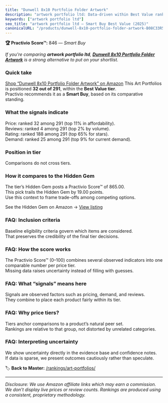 ```yaml
---
title: "Dunwell 8x10 Portfolio Folder Artwork"
description: "artwork portfolio ltd: Data-driven within Best Value ranking using the Practivio Score™. Positioned by quality, value, demand, findability, momentum."
keywords: ["artwork portfolio ltd"]
seo_title: "artwork portfolio ltd — Smart Buy Best Value (2025)"
canonicalURL: "/products/dunwell-8x10-portfolio-folder-artwork-B08C33R5YF/"
---
```


**🏆 Practivio Score™:** 846 — _Smart Buy_


*If you're comparing **artwork portfolio ltd**, **[Dunwell 8x10 Portfolio Folder Artwork](https://www.amazon.com/dp/B08C33R5YF?tag=practivio-20)** is a strong alternative to put on your shortlist.*
### Quick take
[Shop “Dunwell 8x10 Portfolio Folder Artwork” on Amazon](https://www.amazon.com/dp/B08C33R5YF?tag=practivio-20)
This Art Portfolios is positioned **32 out of 291**, within the **Best Value tier**.  
Practivio recommends it as a **Smart Buy**, based on its comparative standing.

### What the signals indicate
Price: ranked 32 among 291 (top 11% in affordability).  
Reviews: ranked 4 among 291 (top 2% by volume).  
Rating: ranked 188 among 291 (top 65% for stars).  
Demand: ranked 25 among 291 (top 9% for current demand).

### Position in tier
Comparisons do not cross tiers.

### How it compares to the Hidden Gem
The tier’s Hidden Gem posts a Practivio Score™ of 865.00.  
This pick trails the Hidden Gem by 19.00 points.  
Use this context to frame trade-offs among competing options.  

See the Hidden Gem on Amazon → [View listing](https://www.amazon.com/dp/B0CKX61ML4?tag=practivio-20)

### FAQ: Inclusion criteria
Baseline eligibility criteria govern which items are considered.  
That preserves the credibility of the final tier decisions.

### FAQ: How the score works
The Practivio Score™ (0–100) combines several observed indicators into one comparable number per price tier.  
Missing data raises uncertainty instead of filling with guesses.

### FAQ: What “signals” means here
Signals are observed factors such as pricing, demand, and reviews.  
They combine to place each product fairly within its tier.

### FAQ: Why price tiers?
Tiers anchor comparisons to a product’s natural peer set.  
Rankings are relative to that group, not distorted by unrelated categories.

### FAQ: Interpreting uncertainty
We show uncertainty directly in the evidence base and confidence notes.  
If data is sparse, we present outcomes cautiously rather than speculate.


🏷️ **Back to Master:** [/rankings/art-portfolios/](/rankings/art-portfolios/)

---
_Disclosure: We use Amazon affiliate links which may earn a commission. We don’t display live prices or review counts. Rankings are produced using a consistent, proprietary methodology._
